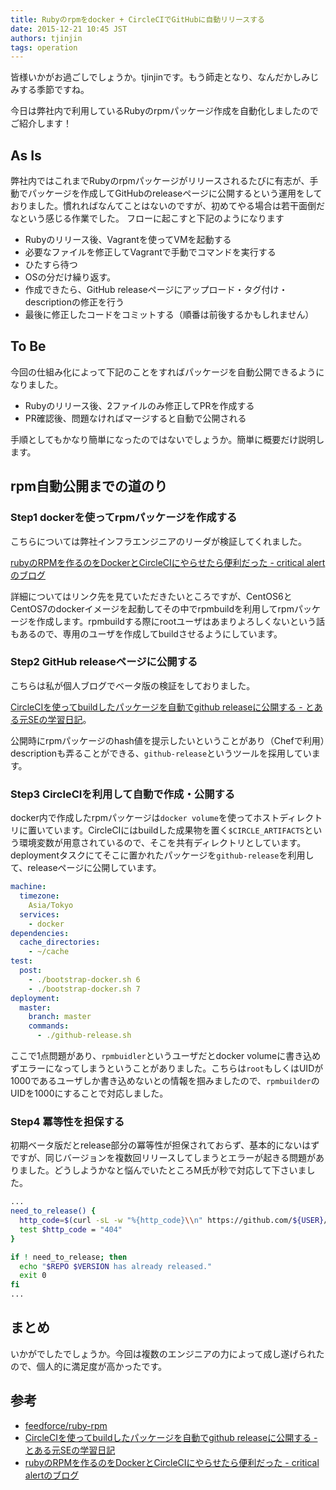 ```yaml
---
title: Rubyのrpmをdocker + CircleCIでGitHubに自動リリースする
date: 2015-12-21 10:45 JST
authors: tjinjin
tags: operation
---
```


皆様いかがお過ごしでしょうか。tjinjinです。もう師走となり、なんだかしみじみする季節ですね。

今日は弊社内で利用しているRubyのrpmパッケージ作成を自動化しましたのでご紹介します！

<!--more-->

## As Is
弊社内ではこれまでRubyのrpmパッケージがリリースされるたびに有志が、手動でパッケージを作成してGitHubのreleaseページに公開するという運用をしておりました。慣れればなんてことはないのですが、初めてやる場合は若干面倒だなという感じる作業でした。
フローに起こすと下記のようになります

* Rubyのリリース後、Vagrantを使ってVMを起動する
* 必要なファイルを修正してVagrantで手動でコマンドを実行する
* ひたすら待つ
* OSの分だけ繰り返す。
* 作成できたら、GitHub releaseページにアップロード・タグ付け・descriptionの修正を行う
* 最後に修正したコードをコミットする（順番は前後するかもしれません）

## To Be
今回の仕組み化によって下記のことをすればパッケージを自動公開できるようになりました。
* Rubyのリリース後、2ファイルのみ修正してPRを作成する
* PR確認後、問題なければマージすると自動で公開される

手順としてもかなり簡単になったのではないでしょうか。簡単に概要だけ説明します。

## rpm自動公開までの道のり
### Step1 dockerを使ってrpmパッケージを作成する
こちらについては弊社インフラエンジニアのリーダが検証してくれました。

[rubyのRPMを作るのをDockerとCircleCIにやらせたら便利だった - critical alertのブログ](http://critical-alert.hatenablog.com/entry/2015/12/04/095601)

詳細についてはリンク先を見ていただきたいところですが、CentOS6とCentOS7のdockerイメージを起動してその中でrpmbuildを利用してrpmパッケージを作成します。rpmbuildする際にrootユーザはあまりよろしくないという話もあるので、専用のユーザを作成してbuildさせるようにしています。

### Step2 GitHub releaseページに公開する
こちらは私が個人ブログでベータ版の検証をしておりました。

[CircleCIを使ってbuildしたパッケージを自動でgithub releaseに公開する - とある元SEの学習日記](http://cross-black777.hatenablog.com/entry/2015/11/12/223645)。

公開時にrpmパッケージのhash値を提示したいということがあり（Chefで利用）descriptionも弄ることができる、`github-release`というツールを採用しています。

### Step3 CircleCIを利用して自動で作成・公開する
docker内で作成したrpmパッケージは`docker volume`を使ってホストディレクトリに置いています。CircleCIにはbuildした成果物を置く`$CIRCLE_ARTIFACTS`という環境変数が用意されているので、そこを共有ディレクトリとしています。deploymentタスクにてそこに置かれたパッケージを`github-release`を利用して、releaseページに公開しています。

```yml
machine:
  timezone:
    Asia/Tokyo
  services:
    - docker
dependencies:
  cache_directories:
    - ~/cache
test:
  post:
    - ./bootstrap-docker.sh 6
    - ./bootstrap-docker.sh 7
deployment:
  master:
    branch: master
    commands:
      - ./github-release.sh
```

ここで1点問題があり、`rpmbuidler`というユーザだとdocker volumeに書き込めずエラーになってしまうということがありました。こちらは`root`もしくはUIDが1000であるユーザしか書き込めないとの情報を掴みましたので、`rpmbuilder`のUIDを1000にすることで対応しました。


### Step4 冪等性を担保する
初期ベータ版だとrelease部分の冪等性が担保されておらず、基本的にないはずですが、同じバージョンを複数回リリースしてしまうとエラーが起きる問題がありました。どうしようかなと悩んでいたところM氏が秒で対応して下さいました。

```sh
...
need_to_release() {
  http_code=$(curl -sL -w "%{http_code}\\n" https://github.com/${USER}/${REPO}/releases/tag/${VERSION} -o /dev/null)
  test $http_code = "404"
}

if ! need_to_release; then
  echo "$REPO $VERSION has already released."
  exit 0
fi
...
```

## まとめ
いかがでしたでしょうか。今回は複数のエンジニアの力によって成し遂げられたので、個人的に満足度が高かったです。

## 参考
* [feedforce/ruby-rpm](https://github.com/feedforce/ruby-rpm)
* [CircleCIを使ってbuildしたパッケージを自動でgithub releaseに公開する - とある元SEの学習日記](http://cross-black777.hatenablog.com/entry/2015/11/12/223645)
* [rubyのRPMを作るのをDockerとCircleCIにやらせたら便利だった - critical alertのブログ](http://critical-alert.hatenablog.com/entry/2015/12/04/095601)
